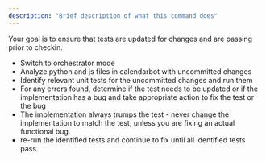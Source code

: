 ```yaml
---
description: "Brief description of what this command does"
---
```


Your goal is to ensure that tests are updated for changes and are passing prior to checkin. 
- Switch to orchestrator mode
- Analyze python and js files in calendarbot with uncommitted changes
- Identify relevant unit tests for the uncommitted changes and run them
- For any errors found, determine if the test needs to be updated or if the implementation has a bug and take appropriate action to fix the test or the bug
- The implementation always trumps the test - never change the implementation to match the test, unless you are fixing an actual functional bug. 
- re-run the identified tests and continue to fix until all identified tests pass.